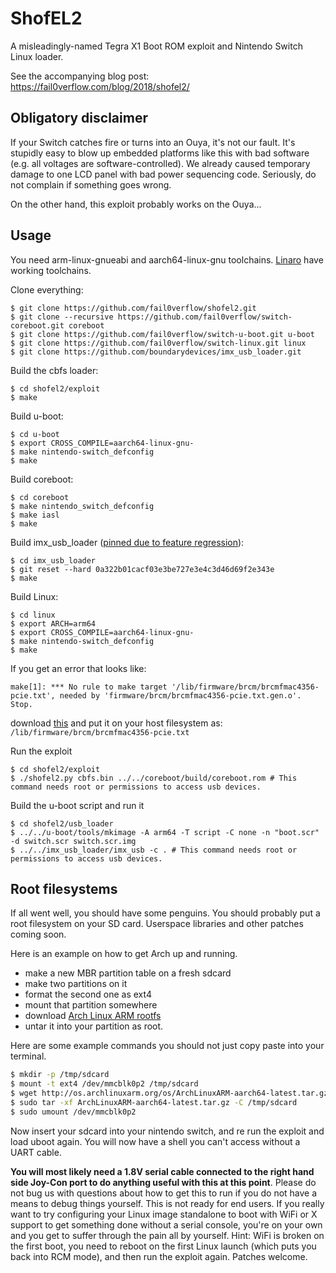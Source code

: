 # ShofEL2

A misleadingly-named Tegra X1 Boot ROM exploit and Nintendo Switch Linux loader.

See the accompanying blog post: https://fail0verflow.com/blog/2018/shofel2/

## Obligatory disclaimer

If your Switch catches fire or turns into an Ouya, it's not our fault. It's
stupidly easy to blow up embedded platforms like this with bad software (e.g.
all voltages are software-controlled). We already caused temporary damage to one
LCD panel with bad power sequencing code. Seriously, do not complain if
something goes wrong.

On the other hand, this exploit probably works on the Ouya...

## Usage

You need arm-linux-gnueabi and aarch64-linux-gnu toolchains. [Linaro](https://releases.linaro.org/components/toolchain/binaries/latest-7/) have working toolchains.

Clone everything:

    $ git clone https://github.com/fail0verflow/shofel2.git
    $ git clone --recursive https://github.com/fail0verflow/switch-coreboot.git coreboot
    $ git clone https://github.com/fail0verflow/switch-u-boot.git u-boot
    $ git clone https://github.com/fail0verflow/switch-linux.git linux
    $ git clone https://github.com/boundarydevices/imx_usb_loader.git

Build the cbfs loader:

    $ cd shofel2/exploit
    $ make

Build u-boot:

    $ cd u-boot
    $ export CROSS_COMPILE=aarch64-linux-gnu-
    $ make nintendo-switch_defconfig
    $ make

Build coreboot:

    $ cd coreboot
    $ make nintendo_switch_defconfig
    $ make iasl
    $ make

Build imx_usb_loader ([pinned due to feature regression](https://github.com/boundarydevices/imx_usb_loader/issues/74)):

    $ cd imx_usb_loader
    $ git reset --hard 0a322b01cacf03e3be727e3e4c3d46d69f2e343e
    $ make

Build Linux:

    $ cd linux
    $ export ARCH=arm64
    $ export CROSS_COMPILE=aarch64-linux-gnu-
    $ make nintendo-switch_defconfig
    $ make

If you get an error that looks like:
```
make[1]: *** No rule to make target '/lib/firmware/brcm/brcmfmac4356-pcie.txt', needed by 'firmware/brcm/brcmfmac4356-pcie.txt.gen.o'.  Stop.
```
download [this](https://chromium.googlesource.com/chromiumos/third_party/linux-firmware/+/f151f016b4fe656399f199e28cabf8d658bcb52b/brcm/brcmfmac4356-pcie.txt?format=TEXT) and put it on your host filesystem as:  `/lib/firmware/brcm/brcmfmac4356-pcie.txt`

Run the exploit

    $ cd shofel2/exploit
    $ ./shofel2.py cbfs.bin ../../coreboot/build/coreboot.rom # This command needs root or permissions to access usb devices.

Build the u-boot script and run it

    $ cd shofel2/usb_loader
    $ ../../u-boot/tools/mkimage -A arm64 -T script -C none -n "boot.scr" -d switch.scr switch.scr.img
    $ ../../imx_usb_loader/imx_usb -c . # This command needs root or permissions to access usb devices.

## Root filesystems
If all went well, you should have some penguins. You should probably put a root
filesystem on your SD card. Userspace libraries and other patches coming soon.

Here is an example on how to get Arch up and running.
* make a new MBR partition table on a fresh sdcard
* make two partitions on it
* format the second one as ext4
* mount that partition somewhere
* download [Arch Linux ARM rootfs](http://os.archlinuxarm.org/os/ArchLinuxARM-aarch64-latest.tar.gz)
* untar it into your partition as root.

Here are some example commands you should not just copy paste into your terminal.
```bash
$ mkdir -p /tmp/sdcard
$ mount -t ext4 /dev/mmcblk0p2 /tmp/sdcard
$ wget http://os.archlinuxarm.org/os/ArchLinuxARM-aarch64-latest.tar.gz
$ sudo tar -xf ArchLinuxARM-aarch64-latest.tar.gz -C /tmp/sdcard
$ sudo umount /dev/mmcblk0p2
```

Now insert your sdcard into your nintendo switch, and re run the exploit and load uboot again. You will now have a shell you can't access without a UART cable.

**You will most likely need a 1.8V serial cable connected to the right hand side
Joy-Con port to do anything useful with this at this point**. Please do not bug
us with questions about how to get this to run if you do not have a means to
debug things yourself. This is not ready for end users. If you really want to
try configuring your Linux image standalone to boot with WiFi or X support
to get something done without a serial console, you're on your own and you get
to suffer through the pain all by yourself. Hint: WiFi is broken on the first
boot, you need to reboot on the first Linux launch (which puts you back into
RCM mode), and then run the exploit again. Patches welcome.
